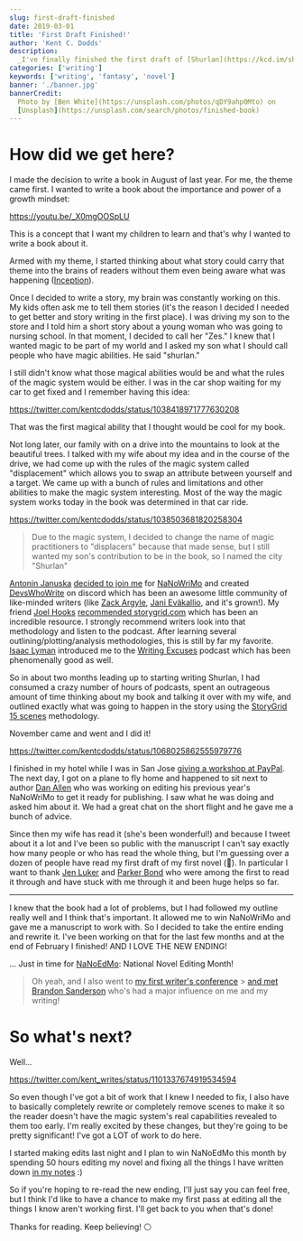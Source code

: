 ```yaml
---
slug: first-draft-finished
date: 2019-03-01
title: 'First Draft Finished!'
author: 'Kent C. Dodds'
description:
  _I've finally finished the first draft of [Shurlan](https://kcd.im/shurlan)_
categories: ['writing']
keywords: ['writing', 'fantasy', 'novel']
banner: './banner.jpg'
bannerCredit:
  Photo by [Ben White](https://unsplash.com/photos/qDY9ahp0Mto) on
  [Unsplash](https://unsplash.com/search/photos/finished-book)
---
```


# How did we get here?

I made the decision to write a book in August of last year. For me, the theme
came first. I wanted to write a book about the importance and power of a growth
mindset:

https://youtu.be/_X0mgOOSpLU

This is a concept that I want my children to learn and that's why I wanted to
write a book about it.

Armed with my theme, I started thinking about what story could carry that theme
into the brains of readers without them even being aware what was happening
([Inception](https://youtu.be/d3A3-zSOBT4)).

Once I decided to write a story, my brain was constantly working on this. My
kids often ask me to tell them stories (it's the reason I decided I needed to
get better and story writing in the first place). I was driving my son to the
store and I told him a short story about a young woman who was going to nursing
school. In that moment, I decided to call her "Zes." I knew that I wanted magic
to be part of my world and I asked my son what I should call people who have
magic abilities. He said "shurlan."

I still didn't know what those magical abilities would be and what the rules of
the magic system would be either. I was in the car shop waiting for my car to
get fixed and I remember having this idea:

https://twitter.com/kentcdodds/status/1038418971777630208

That was the first magical ability that I thought would be cool for my book.

Not long later, our family with on a drive into the mountains to look at the
beautiful trees. I talked with my wife about my idea and in the course of the
drive, we had come up with the rules of the magic system called "displacement"
which allows you to swap an attribute between yourself and a target. We came up
with a bunch of rules and limitations and other abilities to make the magic
system interesting. Most of the way the magic system works today in the book was
determined in that car ride.

https://twitter.com/kentcdodds/status/1038503681820258304

> Due to the magic system, I decided to change the name of magic practitioners
> to "displacers" because that made sense, but I still wanted my son's
> contribution to be in the book, so I named the city "Shurlan"

[Antonin Januska](https://twitter.com/AntJanus)
[decided to join me](https://twitter.com/AntJanus/status/1045483125361364993)
for [NaNoWriMo](https://nanowrimo.org) and created
[DevsWhoWrite](https://kcd.im/dww) on discord which has been an awesome little
community of like-minded writers (like
[Zack Argyle](https://twitter.com/ZackArgyle),
[Jani Eväkallio](https://twitter.com/jevakallio), and it's grown!). My friend
[Joel Hooks](https://twitter.com/jhooks)
[recommended storygrid.com](https://twitter.com/jhooks/status/1038525738738016256)
which has been an incredible resource. I strongly recommend writers look into
that methodology and listen to the podcast. After learning several
outlining/plotting/analysis methodologies, this is still by far my favorite.
[Isaac Lyman](https://twitter.com/isaacandsuch) introduced me to the
[Writing Excuses](https://writingexcuses.com) podcast which has been
phenomenally good as well.

So in about two months leading up to starting writing Shurlan, I had consumed a
crazy number of hours of podcasts, spent an outrageous amount of time thinking
about my book and talking it over with my wife, and outlined exactly what was
going to happen in the story using the
[StoryGrid 15 scenes](https://storygrid.com/15-most-important-scenes)
methodology.

November came and went and I did it!

https://twitter.com/kentcdodds/status/1068025862555979776

I finished in my hotel while I was in San Jose
[giving a workshop at PayPal](https://youtu.be/xcZXS_VEJS0?list=PLV5CVI1eNcJgNqzNwcs4UKrlJdhfDjshf).
The next day, I got on a plane to fly home and happened to sit next to author
[Dan Allen](https://www.facebook.com/authordanallen) who was working on editing
his previous year's NaNoWriMo to get it ready for publishing. I saw what he was
doing and asked him about it. We had a great chat on the short flight and he
gave me a bunch of advice.

Since then my wife has read it (she's been wonderful!) and because I tweet about
it a lot and I've been so public with the manuscript I can't say exactly how
many people or who has read the whole thing, but I'm guessing over a dozen of
people have read my first draft of my first novel (😬). In particular I want to
thank [Jen Luker](https://twitter.com/knitcodemonkey) and
[Parker Bond](https://twitter.com/BondParkerBond) who were among the first to
read it through and have stuck with me through it and been huge helps so far.

---

I knew that the book had a lot of problems, but I had followed my outline really
well and I think that's important. It allowed me to win NaNoWriMo and gave me a
manuscript to work with. So I decided to take the entire ending and rewrite it.
I've been working on that for the last few months and at the end of February I
finished! AND I LOVE THE NEW ENDING!

... Just in time for [NaNoEdMo](https://www.nanoedmo.com): National Novel
Editing Month!

> Oh yeah, and I also went to
> [my first writer's conference](./first-conference-part-0) >
> [and met Brandon Sanderson](https://twitter.com/kent_writes/status/1096918174581157888)
> who's had a major influence on me and my writing!

# So what's next?

Well...

https://twitter.com/kent_writes/status/1101337674919534594

So even though I've got a bit of work that I knew I needed to fix, I also have
to basically completely rewrite or completely remove scenes to make it so the
reader doesn't have the magic system's real capabilities revealed to them too
early. I'm really excited by these changes, but they're going to be pretty
significant! I've got a LOT of work to do here.

I started making edits last night and I plan to win NaNoEdMo this month by
spending 50 hours editing my novel and fixing all the things I have written down
[in my notes](https://kcd.im/shurlan-notes) :)

So if you're hoping to re-read the new ending, I'll just say you can feel free,
but I think I'd like to have a chance to make my first pass at editing all the
things I know aren't working first. I'll get back to you when that's done!

Thanks for reading. Keep believing! ⚪
